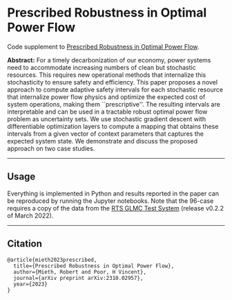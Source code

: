 # Prescribed Robustness in Optimal Power Flow

Code supplement to [Prescribed Robustness in Optimal Power Flow](https://arxiv.org/abs/2310.02957).

**Abstract:** 
For a timely decarbonization of our economy, power systems need to accommodate increasing numbers of clean but stochastic resources. This requires new operational methods that internalize this stochasticity to ensure safety and efficiency. This paper proposes a novel approach to compute adaptive safety intervals for each stochastic resource that internalize power flow physics and optimize the expected cost of system operations, making them ``prescriptive''. The resulting intervals are interpretable and can be used in a tractable robust optimal power flow problem as uncertainty sets. We use stochastic gradient descent with differentiable optimization layers to compute a mapping that obtains these intervals from a given vector of context parameters that captures the expected system state. We demonstrate and discuss the proposed approach on two case studies.

---

## Usage

Everything is implemented in Python and results reported in the paper can be reproduced by running the Jupyter notebooks. Note that the 96-case requires a copy of the data from the [RTS GLMC Test System](https://github.com/GridMod/RTS-GMLC) (release v0.2.2 of March 2022).

---

## Citation
```
@article{mieth2023prescribed,
  title={Prescribed Robustness in Optimal Power Flow},
  author={Mieth, Robert and Poor, H Vincent},
  journal={arXiv preprint arXiv:2310.02957},
  year={2023}
}
```